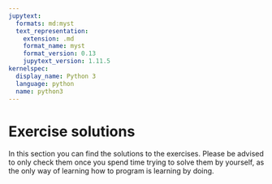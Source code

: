 ```yaml
---
jupytext:
  formats: md:myst
  text_representation:
    extension: .md
    format_name: myst
    format_version: 0.13
    jupytext_version: 1.11.5
kernelspec:
  display_name: Python 3
  language: python
  name: python3
---
```


# Exercise solutions

In this section you can find the solutions to the exercises. Please be advised to only check them once you spend time trying to solve them by yourself, as the only way of learning how to program is learning by doing.